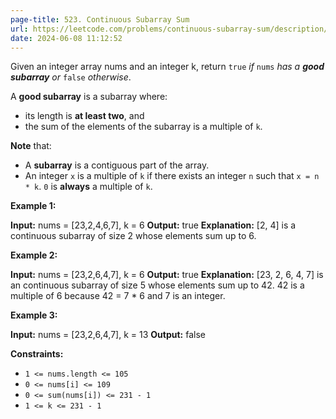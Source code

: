 ```yaml
---
page-title: 523. Continuous Subarray Sum
url: https://leetcode.com/problems/continuous-subarray-sum/description/?envType=daily-question&envId=2024-06-08
date: 2024-06-08 11:12:52
---
```

Given an integer array nums and an integer k, return `true` *if* `nums` *has a **good subarray** or* `false` *otherwise*.

A **good subarray** is a subarray where:

-   its length is **at least two**, and
-   the sum of the elements of the subarray is a multiple of `k`.

**Note** that:

-   A **subarray** is a contiguous part of the array.
-   An integer `x` is a multiple of `k` if there exists an integer `n` such that `x = n * k`. `0` is **always** a multiple of `k`.

**Example 1:**

**Input:** nums = \[23,2,4,6,7\], k = 6
**Output:** true
**Explanation:** \[2, 4\] is a continuous subarray of size 2 whose elements sum up to 6.

**Example 2:**

**Input:** nums = \[23,2,6,4,7\], k = 6
**Output:** true
**Explanation:** \[23, 2, 6, 4, 7\] is an continuous subarray of size 5 whose elements sum up to 42.
42 is a multiple of 6 because 42 = 7 \* 6 and 7 is an integer.

**Example 3:**

**Input:** nums = \[23,2,6,4,7\], k = 13
**Output:** false

**Constraints:**

-   `1 <= nums.length <= 105`
-   `0 <= nums[i] <= 109`
-   `0 <= sum(nums[i]) <= 231 - 1`
-   `1 <= k <= 231 - 1`